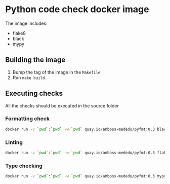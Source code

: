 # Python code check docker image

The image includes:
 - flake8
 - black
 - mypy

## Building the image
1. Bump the tag of the image in the `Makefile`
1. Run `make build`.

## Executing checks
All the checks should be executed in the source folder
### Formatting check
 ```bash
docker run -v `pwd`:`pwd` -w `pwd` quay.io/amboss-mededu/pyfmt:0.3 black --exclude .venv --check .
```
### Linting 
```bash
docker run -v `pwd`:`pwd` -w `pwd` quay.io/amboss-mededu/pyfmt:0.3 flake8 --exclude=.venv .
```
### Type checking
```bash
docker run -v `pwd`:`pwd` -w `pwd` quay.io/amboss-mededu/pyfmt:0.3 mypy --ignore-missing-imports .
```
